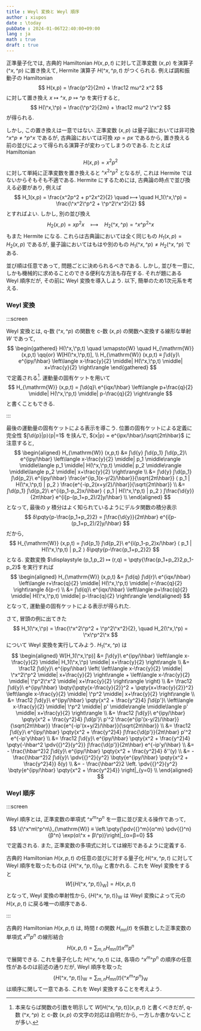 ```yaml
---
title : Weyl 変換と Weyl 順序
author : xiupos
date : \today
pubDate : 2024-01-06T22:40:00+09:00
lang : ja
math : true
draft : true
---
```


正準量子化では, 古典的 Hamiltonian $H(x,p,t)$ に対して正準変数 $(x,p)$ を演算子 $(\^x,\^p)$ に置き換えて, Hermite 演算子 $H(\^x,\^p,t)$ がつくられる. 例えば調和振動子の Hamiltonian
$$
H(x,p) = \frac{p^2}{2m} + \frac12 mω^2 x^2
$$
に対して置き換え $x↦\^x$, $p↦\^p$ を実行すると,
$$
H(\^x,\^p) = \frac{\^p^2}{2m} + \frac12 mω^2 \^x^2
$$
が得られる.

しかし, この置き換えは一意ではない. 正準変数 $(x,p)$ は量子論においては非可換 $\^x\^p ≠ \^p\^x$ であるが, 古典論においては可換 $xp = px$ であるから, 置き換える前の並びによって得られる演算子が変わってしまうのである. たとえば Hamiltonian
$$
H(x,p) = x^2p^2
$$
に対して単純に正準変数を置き換えると $\^x^2\^p^2$ となるが, これは Hermite ではないからそもそも不適である. Hermite にするためには, 古典論の時点で並び換える必要があり, 例えば
$$
H_1(x,p) = \frac{x^2p^2 + p^2x^2}{2} \quad ⟼ \quad H_1(\^x,\^p) = \frac{\^x^2\^p^2 + \^p^2\^x^2}{2}
$$
とすればよい. しかし, 別の並び換え
$$
H_2(x,p) = xp^2x \quad ⟼ \quad H_2(\^x,\^p) = \^x\^p^2\^x
$$
もまた Hermite になる. これらは古典論においては全く同じもの $H_1(x,p)=H_2(x,p)$ であるが, 量子論においてはもはや別のもの $H_1(\^x,\^p)≠H_2(\^x,\^p)$ である.

並び順は任意であって, 問題ごとに決められるべきである. しかし, 並びを一意に, しかも機械的に求めることのできる便利な方法も存在する. それが題にある Weyl 順序だが, その前に Weyl 変換を導入しよう. 以下, 簡単のため1次元系を考える.

### Weyl 変換

:::screen

Weyl 変換とは, q-数 $(\^x,\^p)$ の関数を c-数 $(x,p)$ の関数へ変換する線形な単射 $W$ であって,
$$
\begin{gathered}
  H(\^x,\^p,t) \quad \xmapsto{W} \quad H_{\mathrm{W}} (x,p,t) \qq{or} W[H(\^x,\^p,t)], \\
  H_{\mathrm{W}} (x,p,t) ≡ ∫\d{y}\ e^{ipy/\hbar} \left\langle x-\frac{y}{2} \middle| H(\^x,\^p,t) \middle| x+\frac{y}{2} \right\rangle
\end{gathered}
$$
で定義される[^var]. 運動量の固有ケットを用いて
$$
H_{\mathrm{W}} (x,p,t) = ∫\d{q}\ e^{iqx/\hbar} \left\langle p+\frac{q}{2} \middle| H(\^x,\^p,t) \middle| p-\frac{q}{2} \right\rangle
$$
と書くこともできる.

:::

[^var]: 本来ならば関数の引数を明示して $W[H(\^x,\^p,t)](x,p,t)$ と書くべきだが, q-数 $(\^x,\^p)$ と c-数 $(x,p)$ の文字の対応は自明だから, 一方しか書かないことが多い.

最後の運動量の固有ケットによる表示を導こう. 位置の固有ケットによる定義に完全性 $∫\d{p}|p⟩⟨p|=1$ を挟んで, $⟨x|p⟩ = e^{ipx/\hbar}/\sqrt{2π\hbar}$ に注意すると,
$$
\begin{aligned}
  H_{\mathrm{W}} (x,p,t)
    &≡ ∫\d{y} ∫\d{p_1} ∫\d{p_2}\ e^{ipy/\hbar} \left\langle x-\frac{y}{2} \middle| p_1 \middle\rangle \middle\langle p_1 \middle| H(\^x,\^p,t) \middle| p_2 \middle\rangle \middle\langle p_2 \middle| x+\frac{y}{2} \right\rangle \\
    &= ∫\d{y} ∫\d{p_1} ∫\d{p_2}\ e^{ipy/\hbar} \frac{e^{ip_1(x-y/2)/\hbar}}{\sqrt{2π\hbar}} ⟨ p_1 | H(\^x,\^p,t) | p_2 ⟩ \frac{e^{-ip_2(x+y/2)/\hbar}}{\sqrt{2π\hbar}} \\
    &= ∫\d{p_1} ∫\d{p_2}\ e^{i(p_1-p_2)x/\hbar} ⟨ p_1 | H(\^x,\^p,t) | p_2 ⟩ ∫\frac{\d{y}}{2π\hbar} e^{i[p-(p_1+p_2)/2]y/\hbar} \\
\end{aligned}
$$
となって, 最後の $y$ 積分はよく知られているようにデルタ関数の積分表示
$$
δ\pqty{p-\frac{p_1+p_2}2} = ∫\frac{\d{y}}{2π\hbar} e^{i[p-(p_1+p_2)/2]y/\hbar}
$$
だから,
$$
H_{\mathrm{W}} (x,p,t) = ∫\d{p_1} ∫\d{p_2}\ e^{i(p_1-p_2)x/\hbar} ⟨ p_1 | H(\^x,\^p,t) | p_2 ⟩ δ\pqty{p-\frac{p_1+p_2}2}
$$
となる. 変数変換 $\displaystyle (p_1,p_2) ↦ (r,q) = \pqty{\frac{p_1+p_2}2,p_1-p_2}$ を実行すれば
$$
\begin{aligned}
  H_{\mathrm{W}} (x,p,t)
    &= ∫\d{q} ∫\d{r}\ e^{iqx/\hbar} \left\langle r+\frac{q}{2} \middle| H(\^x,\^p,t) \middle| r-\frac{q}{2} \right\rangle δ(p-r) \\
    &= ∫\d{q}\ e^{iqx/\hbar} \left\langle p+\frac{q}{2} \middle| H(\^x,\^p,t) \middle| p-\frac{q}{2} \right\rangle
\end{aligned}
$$
となって, 運動量の固有ケットによる表示が得られた.

さて, 冒頭の例に出てきた
$$
H_1(\^x,\^p) = \frac{\^x^2\^p^2 + \^p^2\^x^2}{2}, \quad H_2(\^x,\^p) = \^x\^p^2\^x
$$
について Weyl 変換を実行してみよう. $H_1(\^x,\^p)$ は
$$
\begin{aligned}
  W[H_1(\^x,\^p)]
    &= ∫\d{y}\ e^{ipy/\hbar} \left\langle x-\frac{y}{2} \middle| H_1(\^x,\^p) \middle| x+\frac{y}{2} \right\rangle \\
    &= \frac12 ∫\d{y}\ e^{ipy/\hbar} \left(
          \left\langle x-\frac{y}{2} \middle| \^x^2\^p^2 \middle| x+\frac{y}{2} \right\rangle
        + \left\langle x-\frac{y}{2} \middle| \^p^2\^x^2 \middle| x+\frac{y}{2} \right\rangle
      \right) \\
    &= \frac12 ∫\d{y}\ e^{ipy/\hbar} \bqty{\pqty{x-\frac{y}{2}}^2 + \pqty{x+\frac{y}{2}}^2} \left\langle x-\frac{y}{2} \middle| \^p^2 \middle| x+\frac{y}{2} \right\rangle \\
    &= \frac12 ∫\d{y}\ e^{ipy/\hbar} \pqty{x^2 + \frac{y^2}4} ∫\d{p'}\ \left\langle x-\frac{y}{2} \middle| \^p^2 \middle| p' \middle\rangle \middle\langle p' \middle| x+\frac{y}{2} \right\rangle \\
    &= \frac12 ∫\d{y}\ e^{ipy/\hbar} \pqty{x^2 + \frac{y^2}4} ∫\d{p'}\ p'^2 \frac{e^{ip'(x-y/2)/\hbar}}{\sqrt{2π\hbar}} \frac{e^{-ip'(x+y/2)/\hbar}}{\sqrt{2π\hbar}} \\
    &= \frac12 ∫\d{y}\ e^{ipy/\hbar} \pqty{x^2 + \frac{y^2}4} ∫\frac{\d{p'}}{2π\hbar} p'^2 e^{-ip'y\hbar} \\
    &= \frac12 ∫\d{y}\ e^{ipy/\hbar} \pqty{x^2 + \frac{y^2}4} \pqty{-\hbar^2 \pdv{{}^2}{y^2}} ∫\frac{\d{p'}}{2π\hbar} e^{-ip'y/\hbar} \\
    &= - \frac{\hbar^2}2 ∫\d{y}\ e^{ipy/\hbar} \pqty{x^2 + \frac{y^2}4} δ''(y) \\
    &= - \frac{\hbar^2}2 ∫\d{y}\ \pdv{{}^2}{y^2} \bqty{e^{ipy/\hbar} \pqty{x^2 + \frac{y^2}4}} δ(y) \\
    &= - \frac{\hbar^2}2 \left. \pdv{{}^2}{y^2} \bqty{e^{ipy/\hbar} \pqty{x^2 + \frac{y^2}4}} \right|_{y=0} \\
\end{aligned}
$$

### Weyl 順序

:::screen

Weyl 順序とは, 正準変数の単項式 $\^x^m\^p^n$ を一意に並び変える操作であって,
$$
\{\^x^m\^p^n\}_{\mathrm{W}} ≡ \left.\pqty{\pdv{{}^m}{α^m} \pdv{{}^n}{β^n} \exp(α\^x + β\^p)}\right|_{α=β=0}
$$
で定義される. また, 正準変数の多項式に対しては線形であるように定義する.

古典的 Hamiltonian $H(x,p,t)$ の任意の並びに対する量子化 $H(\^x,\^p,t)$ に対して Weyl 順序を取ったものは $\{H(\^x,\^p,t)\}_{\mathrm{W}}$ と書かれる. これを Weyl 変換をすると
$$
W[\{H(\^x,\^p,t)\}_{\mathrm{W}}] = H(x,p,t)
$$
となって, Weyl 変換の単射性から, $\{H(\^x,\^p,t)\}_{\mathrm{W}}$ は Weyl 変換によって元の $H(x,p,t)$ に戻る唯一の順序である.

:::

古典的 Hamiltonian $H(x,p,t)$ は, 時間 $t$ の関数 $H_{mn}(t)$ を係数とした正準変数の単項式 $x^mp^n$ の線形結合
$$
H(x,p,t) = ∑_{m,n} H_{mn}(t) x^m p^n
$$
で展開できる. これを量子化した $H(\^x,\^p,t)$ には, 各項の $\^x^m\^p^n$ の順序の任意性があるのは前述の通りだが, Weyl 順序を取った
$$
\{H(\^x,\^p,t)\}_{\mathrm{W}} = ∑_{m,n} H_{mn}(t) \{\^x^m\^p^n\}_{\mathrm{W}}
$$
は順序に関して一意である. これを Weyl 変換することを考えよう.

